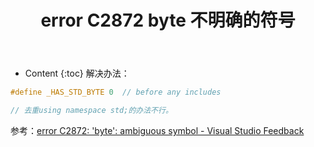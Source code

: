 ﻿---
layout:		post
category:	"program"
title:		"error C2872 byte 不明确的符号"
tags:		[c++]
---
- Content
{:toc}
解决办法：

```c++
#define _HAS_STD_BYTE 0  // before any includes

// 去重using namespace std;的办法不行。
```

参考：[error C2872: 'byte': ambiguous symbol - Visual Studio Feedback](https://developercommunity.visualstudio.com/t/error-c2872-byte-ambiguous-symbol/93889)

